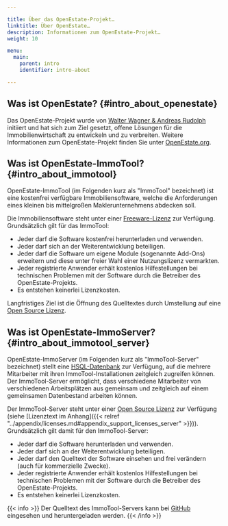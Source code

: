 ```yaml
---

title: Über das OpenEstate-Projekt…
linktitle: Über OpenEstate…
description: Informationen zum OpenEstate-Projekt…
weight: 10

menu:
  main:
    parent: intro
    identifier: intro-about

---
```


## Was ist OpenEstate? {#intro_about_openestate}

Das OpenEstate-Projekt wurde von [Walter Wagner & Andreas Rudolph](https://openindex.de/) initiiert und hat sich zum Ziel gesetzt, offene Lösungen für die Immobilienwirtschaft zu entwickeln und zu verbreiten. Weitere Informationen zum OpenEstate-Projekt finden Sie unter [OpenEstate.org](https://openestate.org/).


## Was ist OpenEstate-ImmoTool? {#intro_about_immotool}

OpenEstate-ImmoTool (im Folgenden kurz als "ImmoTool" bezeichnet) ist eine kostenfrei verfügbare Immobiliensoftware, welche die Anforderungen eines kleinen bis mittelgroßen Maklerunternehmens abdecken soll.

Die Immobiliensoftware steht unter einer [Freeware-Lizenz](http://de.wikipedia.org/wiki/Freeware) zur Verfügung. Grundsätzlich gilt für das ImmoTool:

-   Jeder darf die Software kostenfrei herunterladen und verwenden.
-   Jeder darf sich an der Weiterentwicklung beteiligen.
-   Jeder darf die Software um eigene Module (sogenannte Add-Ons) erweitern und diese unter freier Wahl einer Nutzungslizenz vermarkten.
-   Jeder registrierte Anwender erhält kostenlos Hilfestellungen bei technischen Problemen mit der Software durch die Betreiber des OpenEstate-Projekts.
-   Es entstehen keinerlei Lizenzkosten.

Langfristiges Ziel ist die Öffnung des Quelltextes durch Umstellung auf eine [Open Source Lizenz](http://de.wikipedia.org/wiki/Open_Source).


## Was ist OpenEstate-ImmoServer? {#intro_about_immotool_server}

OpenEstate-ImmoServer (im Folgenden kurz als "ImmoTool-Server" bezeichnet) stellt eine [HSQL-Datenbank](http://hsqldb.org/) zur Verfügung, auf die mehrere Mitarbeiter mit ihren ImmoTool-Installationen zeitgleich zugreifen können. Der ImmoTool-Server ermöglicht, dass verschiedene Mitarbeiter von verschiedenen Arbeitsplätzen aus gemeinsam und zeitgleich auf einem gemeinsamen Datenbestand arbeiten können.

Der ImmoTool-Server steht unter einer [Open Source Lizenz](http://de.wikipedia.org/wiki/Open_Source) zur Verfügung (siehe [Lizenztext im Anhang]({{< relref "../appendix/licenses.md#appendix_support_licenses_server" >}})). Grundsätzlich gilt damit für den ImmoTool-Server:

-   Jeder darf die Software herunterladen und verwenden.
-   Jeder darf sich an der Weiterentwicklung beteiligen.
-   Jeder darf den Quelltext der Software einsehen und frei verändern (auch für kommerzielle Zwecke).
-   Jeder registrierte Anwender erhält kostenlos Hilfestellungen bei technischen Problemen mit der Software durch die Betreiber des OpenEstate-Projekts.
-   Es entstehen keinerlei Lizenzkosten.

{{< info >}}
Der Quelltext des ImmoTool-Servers kann bei [GitHub](https://github.com/OpenEstate/OpenEstate-Tool-Server/) eingesehen und heruntergeladen werden.
{{< /info >}}
